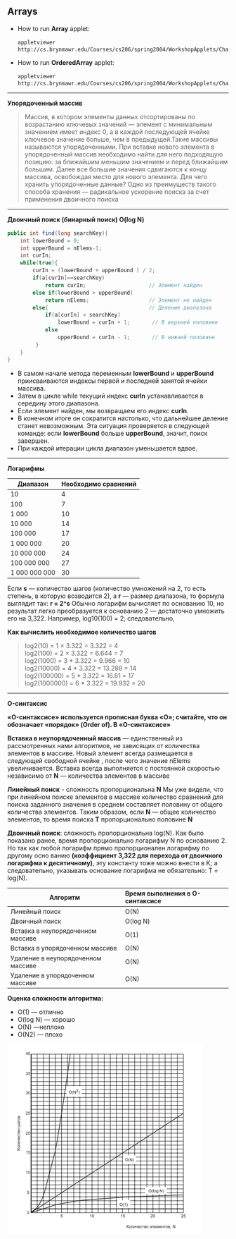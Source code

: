## Arrays

 - How to run **Array** applet:
 
   ```
   appletviewer http://cs.brynmawr.edu/Courses/cs206/spring2004/WorkshopApplets/Chap02/Array/Array.html
   ```
   
 - How to run **OrderedArray** applet:
    
      ```
      appletviewer http://cs.brynmawr.edu/Courses/cs206/spring2004/WorkshopApplets/Chap02/OrderedArray/Ordered.html
      ```
     
***
      
 **Упорядоченный массив**
> Массив, в котором элементы данных отсортированы по возрастанию ключевых значений — элемент с минимальным значением имеет индекс 0,
> а в каждой последующей ячейке ключевое значение больше, чем в предыдущей.Такие массивы называются упорядоченными.
> При вставке нового элемента в упорядоченный массив необходимо найти для него подходящую позицию: за ближайшим меньшим значением и 
> перед ближайшим большим. Далее все большие значения сдвигаются к концу массива, освобождая место для нового элемента.
> Для чего хранить упорядоченные данные? Одно из преимуществ такого способа хранения — радикальное ускорение поиска за счет применения двоичного поиска

***

**Двоичный поиск (бинарный поиск) O(log N)**
```java
public int find(long searchKey){
    int lowerBound = 0;
    int upperBound = nElems-1;
    int curIn;
    while(true){
        curIn = (lowerBound + upperBound ) / 2;
        if(a[curIn]==searchKey)
            return curIn;                    // Элемент найден
        else if(lowerBound > upperBound)
            return nElems;                   // Элемент не найден
        else{                                // Деление диапазона
            if(a[curIn] < searchKey)
                lowerBound = curIn + 1;       // В верхней половине
            else
                upperBound = curIn - 1;       // В нижней половине
         }
    }
}
```
 - В самом начале метода переменным **lowerBound** и **upperBound** приисваиваются индексы первой и последней занятой ячейки массива.
 - Затем в цикле while текущий индекс **curIn** устанавливается в середину этого диапазона.
 - Если элемент найден, мы возвращаем его индекс **curIn**.
 - В конечном итоге он сократится настолько, что дальнейшее деление станет невозможным. 
   Эта ситуация проверяется в следующей команде: если **lowerBound** больше **upperBound**, значит, поиск завершен.
 - При каждой итерации цикла диапазон уменьшается вдвое.
 
 ***
 
 **Логарифмы**
 
 | **Диапазон**        | **Необходимо сравнений**|
 | ------------------- |:----------------------- |
 | 10                  | 4                   	 |
 | 100                 | 7                   	 |
 | 1 000               | 10                  	 |
 | 10 000              | 14                  	 |
 | 100 000             | 17                  	 |
 | 1 000 000           | 20                  	 |
 | 10 000 000          | 24                  	 |
 | 100 000 000         | 27                  	 |
 | 1 000 000 000       | 30                   	 |
   
Если **s** — количество шагов (количество умножений на 2, то есть степень, в которую возводится 2), 
а **r** — размер диапазона, то формула выглядит так:
 **r = 2^s**
Обычно логарифм вычисляет по основанию 10, но результат легко преобразуется к основанию
2 — достаточно умножить его на 3,322. Например, log10(100) = 2; следовательно,
  
   **Как вычислить необходимое количество шагов**   
  > log2(10) = 1 × 3.322 = 3.322 = 4     
  > log2(100) = 2 × 3.322 = 6.644 = 7     
  > log2(1000) = 3 * 3.322 = 9.966 = 10   
  > log2(10000) = 4 * 3.322 = 13.288 = 14   
  > log2(100000) = 5 * 3.322 = 16.61 = 17   
  > log2(1000000) = 6 * 3.322 = 19.932 = 20
  
   ***
  
 **O-синтаксис** 
 
**«O-синтаксисе» используется прописная буква «O»; считайте, что он обозначает «порядок» (Order of). В «O-синтаксисе»**  

**Вставка в неупорядоченный массив** — единственный из рассмотренных нами алгоритмов, не зависящих 
от количества элементов в массиве. Новый элемент всегда размещается в следующей свободной ячейке ,
после чего значение nElems увеличивается. Вставка всегда выполняется с постоянной скоростью независимо
от **N** — количества элементов в массиве

**Линейный поиск** - сложность пропорциональна **N** Мы уже видели, что при линейном поиске элементов 
в массиве количество сравнений для поиска заданного значения в среднем составляет половину от общего
количества элементов. Таким образом, если **N** — общее количество элементов, 
то время поиска **T** пропорционально половине **N**

**Двоичный поиск**: сложность пропорциональна log(N). 
Как было показано ранее, время пропорционально логарифму N по основанию 2.
Но так как любой логарифм прямо пропорционален логарифму по другому осно ванию 
**(коэффициент 3,322 для перехода от двоичного логарифма к десятичному)**,
эту константу тоже можно внести в K; а следовательно, указывать основание логарифма не обязательно:
T = log(N).

| Алгоритм                           | Время выполнения в O-синтаксисе|
| ---------------------------------- |:-------------------------------|
| Линейный поиск                     | O(N)                		      |
| Двоичный поиск                     | O(log N)              		  |
| Вставка в неупорядоченном массиве  | O(1)                  		  |
| Вставка в упорядоченном массиве    | O(N)                 		  |
| Удаление в неупорядоченном массиве | O(N)                  		  |
| Удаление в упорядоченном массиве   | O(N)                  		  |


**Оценка сложности алгоритма:** 
  - O(1) — отлично
  - O(log N) — хорошо
  - O(N) —неплохо
  - O(N2) — плохо
  
  
  ![alt text](сложность_выполнения_операции.png)